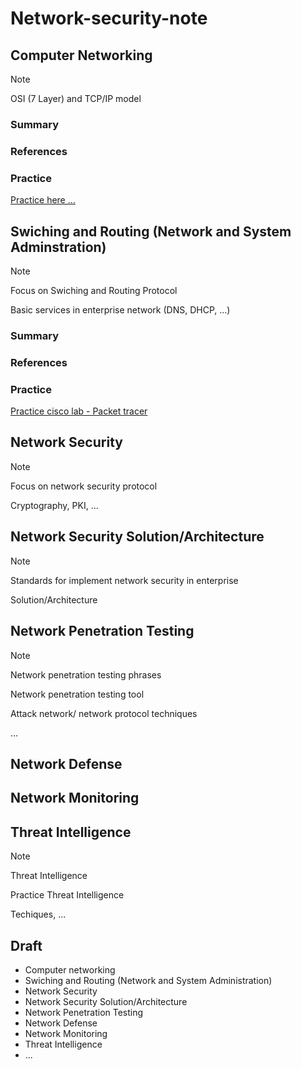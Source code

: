 # Network-security-note

## Computer Networking

> [!NOTE]
>
> OSI (7 Layer) and TCP/IP model

### Summary
### References 
### Practice
[Practice here ...]()

## Swiching and Routing (Network and System Adminstration)
> [!NOTE]
>
> Focus on Swiching and Routing Protocol
>
> Basic services in enterprise network (DNS, DHCP, ...)

### Summary 

### References 

### Practice

[Practice cisco lab - Packet tracer]()

## Network Security
> [!NOTE]
>
> Focus on network security protocol
>
> Cryptography, PKI, ...

## Network Security Solution/Architecture
> [!NOTE]
>
> Standards for implement network security in enterprise
>
> Solution/Architecture

## Network Penetration Testing

> [!NOTE]
>
> Network penetration testing phrases
>
> Network penetration testing tool 
>
> Attack network/ network protocol techniques
>
> ...


## Network Defense

## Network Monitoring

## Threat Intelligence

> [!NOTE]
>
> Threat Intelligence
>
> Practice Threat Intelligence
>
> Techiques, ...

## Draft

- Computer networking
- Swiching and Routing (Network and System Administration)
- Network Security
- Network Security Solution/Architecture
- Network Penetration Testing
- Network Defense
- Network Monitoring
- Threat Intelligence
- ...
